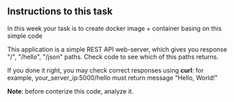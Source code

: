 ## Instructions to this task

In this week your task is to create docker image + container basing on this simple code

This application is a simple REST API web-server, which gives you response "/", "/hello", "/json" paths. Check code to see which of this paths returns.

If you done it right, you may check correct responses using **curl**: for example, your_server_ip:5000/hello must return message "Hello, World!"

**Note**: before conterize this code, analyze it.